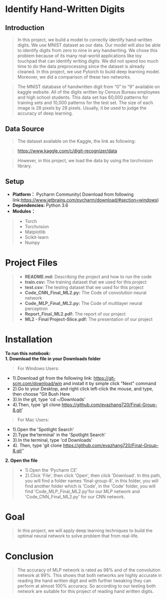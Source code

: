 >>
# Identify Hand-Written Digits

## Introduction

>In this project, we build a model to correctly identify hand-written digits. We use MNIST dataset as our data. Our model will also be able to identify digits from zero to nine in any handwriting. We chose this problem because of its many real-world applications like toy touchpad that can identify writing digits. We did not spend too much time to do the data preprocessing since the dataset is already cleaned. In this project, we use Pytorch to build deep learning model. Moreover, we did a comparison of these two networks.
 
>The MNIST database of handwritten digit from “0” to “9” available on kaggle website.  All of the digits written by Census Bureau employees and high school students. This data set has 60,000 patterns for training sets and 10,000 patterns for the test set. The size of each image is 28 pixels by 28 pixels. Usually, it be used to judge the accuracy of deep learning. 

## Data Source

>The dataset available on the Kaggle, the link as following: 
       
>https://www.kaggle.com/c/digit-recognizer/data 
 
>However, in this project, we load the data by using the torchvision library.

## Setup
* **Platform：** Pycharm Community( Download from following link:https://www.jetbrains.com/pycharm/download/#section=windows)
* **Dependencies:** Python 3.6
* **Modules：**        
>* Torch             
>* Torchvision  
>* Matplotlib 
>* Scikit-learn  
>* Numpy

# Project Files
>* **README.md:** Describing the project and how to run the code 
>* **train.csv:** The training dataset that we used for this project
>* **test.csv:** The testing dataset that we used for this project
>* **Code_CNN_Final_ML2.py:** The Code of convolution neural network
>* **Code_MLP_Final_ML2.py:** The Code of multilayer neural perceptron
>* **Report_Final_ML2.pdf:** The report of our project 
>* **ML2 - Final Project-Slice.pdf:** The presentation of our project

# Installation

**To run this notebook:**  
**1. Download the file in your Downloads folder**  
>For Windows Users:  
* 1).Download git from the following link: https://git-scm.com/download/win and install it by simple click "Next" command 
* 2).Go to your Desktop, and right click left-click the mouse, and type, then choose "Git Bush Here 
* 3).In the git, type 'cd ~/Downloads'
* 4).Then, type 'git clone https://github.com/evazhang720/Final-Group-8.git'
> For Mac Users:
* 1).Open the 'Spotlight Search'
* 2).Type the'terminal' in the 'Spotlight Search'
* 3).In the terminal, type 'cd Downloads'
* 4). Then, type 'git clone https://github.com/evazhang720/Final-Group-8.git''
 
**2. Open the file**
>* 1).Open the 'Pycharm CE'
>* 2).Click 'File', then click 'Open', then click 'Download'. In this path, you will find a folder names 'final-group-8', in this folder, you will find another folder which is 'Code', in the 'Code' folder, you will find 'Code_MLP_Final_ML2.py'for our MLP network and 'Code_CNN_Final_ML2.py' for our CNN network.

# Goal 

>In this project, we will apply deep learning techniques to build the optimal neural network to solve problem that from real-life.

# Conclusion

>The accuracy of MLP network is rated as 98% and of the convolution network at 99%.  This shows that both networks are highly accurate in reading the hand written digit and with further tweaking they can perform at almost 100% accuracy.  So according to our testing both network are suitable for this project of reading hand written digits.
